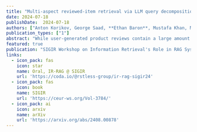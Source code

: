 ```yaml
---
title: "Multi-aspect reviewed-item retrieval via LLM query decomposition and aspect fusion"
date: 2024-07-18
publishDate:  2024-07-18
authors: ["Anton Korikov, George Saad, **Ethan Baron**, Mustafa Khan, Manav Shah and Scott Sanner"]
publication_types: ["1"]
abstract: "While user-generated product reviews contain a large amount of information, their utility in addressing natural language product queries has been limited due to the challenges of aggregating information from multiple low-level sources (reviews) to a higher item level during retrieval. Existing methods for reviewed-item retrieval (RIR), recently implemented by retrieval augmented generation (RAG) driven conversational recommendation systems, typically leverage late fusion (LF) – which computes query-item scores by simply averaging the top-K query-review similarity scores for an item. However, we demonstrate that for multi-aspect queries and multi-aspect items, LF is highly sensitive to the distribution of aspects covered by reviews in terms of aspect frequency and the degree of aspect separation across reviews. To address these LF failures, we propose several novel neural aspect fusion (AF) strategies which include LLM query extraction and generative reranking. Our experiments show that for imbalanced review corpora, AF can improve over LF by a 44% MAP increase from 0.36 ± 0.04 to 0.52 ± 0.04, while achieving equivalent performance for balanced review corpora."
featured: true
publication: "SIGIR Workshop on Information Retrieval's Role in RAG Systems **(Oral)**"
links:
  - icon_pack: fas
    icon: star
    name: Oral, IR-RAG @ SIGIR
    url: 'https://coda.io/@rstless-group/ir-rag-sigir24'
  - icon_pack: fas
    icon: book
    name: SIGIR
    url: 'https://ceur-ws.org/Vol-3784/'
  - icon_pack: ai
    icon: arxiv
    name: arXiv
    url: 'https://arxiv.org/abs/2408.00878'
---
```

